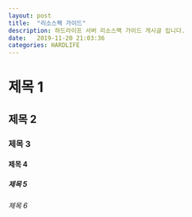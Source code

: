 ```yaml
---
layout: post
title:  "리소스팩 가이드"
description: 하드라이프 서버 리소스팩 가이드 게시글 입니다.
date:   2019-11-20 21:03:36
categories: HARDLIFE
---
```


# 제목 1
## 제목 2
### 제목 3
#### 제목 4
##### 제목 5
###### 제목 6
